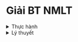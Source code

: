# Giải BT NMLT
<details>
<summary>Thực hành</summary>
  
  [Thực hành tuần 1](./TH_tuan1.md)  
  [Thực hành tuần 2](./TH_tuan2.md)  
  [Thực hành tuần 3](./TH_tuan3.md)  
  [Thực hành tuần 4](./TH_tuan4.md)  
  [Thực hành tuần 5](./TH_tuan5.md)  
  [Thực hành tuần 6](./TH_tuan6.md)  
  [Thực hành tuần 7](./TH_tuan7.md)  
  [Thực hành tuần 8](./TH_tuan8.md)  
  [Thực hành tuần 9](./TH_tuan9.md)  
  [Thực hành tuần 10](./TH_tuan10.md)  
  [Thực hành tuần 11](./TH_tuan11.md)  
  [Thực hành tuần 12](./TH_tuan12.md)  
  [Thực hành tuần 13](./TH_tuan13.md)  
  [Thực hành tuần 14](./TH_tuan14.md)  
  [Thực hành tuần 15](./TH_tuan15.md)  
  
</details>

<details>
<summary>Lý thuyết</summary>
  
  [Chương 3](./chuong3.md)  
  [Chương 4](./chuong4.md)  
  [Chương 5](./chuong5.md)  
  [Chương 6](./chuong6.md)  
  [Chương 7](./chuong7.md)  
  [Chương 8](./chuong8.md)  

</details>
